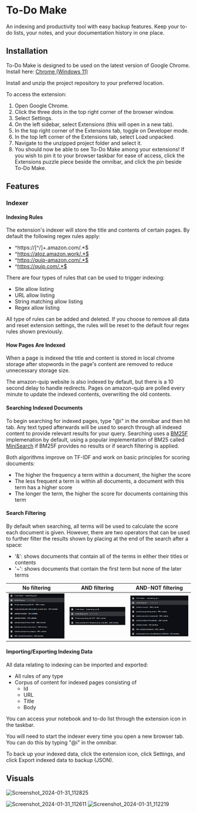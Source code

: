 # To-Do Make
An indexing and productivity tool with easy backup features. Keep your to-do lists, your notes, and your documentation history in one place.

## Installation
To-Do Make is designed to be used on the latest version of Google Chrome. Install here: <a href="https://www.google.com/intl/en_uk/chrome/">Chrome (Windows 11)</a>

Install and unzip the project repository to your preferred location.

To access the extension:
1. Open Google Chrome.
2. Click the three dots in the top right corner of the browser window.
3. Select Settings.
4. On the left sidebar, select Extensions (this will open in a new tab).
5. In the top right corner of the Extensions tab, toggle on Developer mode.
6. In the top left corner of the Extensions tab, select Load unpacked.
7. Navigate to the unzipped project folder and select it.
8. You should now be able to see To-Do Make among your extensions! If you wish to pin it to your browser taskbar for ease of access, click the Extensions puzzle piece beside the omnibar, and click the pin beside To-Do Make.

## Features

### Indexer

#### Indexing Rules

The extension's indexer will store the title and contents of certain pages. By default the following regex rules apply:
- ^https://[^/]+.amazon.com/.*$
- ^https://atoz.amazon.work/.*$
- ^https://quip-amazon.com/.*$
- ^https://quip.com/.*$

There are four types of rules that can be used to trigger indexing:
- Site allow listing
- URL allow listing
- String matching allow listing
- Regex allow listing

All type of rules can be added and deleted. If you choose to remove all data and reset extension settings, the rules will be reset to the default four regex rules shown previously.

#### How Pages Are Indexed

When a page is indexed the title and content is stored in local chrome storage after stopwords in the page's content are removed to reduce unnecessary storage size.

The amazon-quip website is also indexed by default, but there is a 10 second delay to handle redirects. Pages on amazon-quip are polled every minute to update the indexed contents, overwriting the old contents.

#### Searching Indexed Documents

To begin searching for indexed pages, type "@i" in the omnibar and then hit tab. Any text typed afterwards will be used to search through all indexed content to provide relevant results for your query. Searching uses a [BM25F](https://github.com/winkjs/wink-bm25-text-search) implemenation by default, using a popular implementation of BM25 called [MiniSearch](https://github.com/lucaong/minisearch/blob/master/DESIGN_DOCUMENT.md) if BM25F provides no results or if search filtering is applied.

Both algorithms improve on TF-IDF and work on basic principles for scoring documents:
- The higher the frequency a term within a document, the higher the score
- The less frequent a term is within all documents, a document with this term has a higher score
- The longer the term, the higher the score for documents containing this term

#### Search Filtering

By default when searching, all terms will be used to calculate the score each document is given. However, there are two operators that can be used to further filter the results shown by placing at the end of the search after a space:
- '&': shows documents that contain all of the terms in either their titles or contents
- '~': shows documents that contain the first term but none of the later terms

No filtering               |  AND filtering            |  AND-NOT filtering
:-------------------------:|:-------------------------:|:-------------------------:
![search_plain](/uploads/indexer/search_plain.png)  |  ![search_and_filtering](/uploads/indexer/search_and_filtering.png)  |  ![search_and_not__filtering](/uploads/indexer/search_and_not_filtering.png)

#### Importing/Exporting Indexing Data

All data relating to indexing can be imported and exported:
- All rules of any type
- Corpus of content for indexed pages consisting of
    - Id
    - URL
    - Title
    - Body

You can access your notebook and to-do list through the extension icon in the taskbar.

You will need to start the indexer every time you open a new browser tab. You can do this by typing "@i" in the omnibar.

To back up your indexed data, click the extension icon, click Settings, and click Export indexed data to backup (JSON).



## Visuals
![Screenshot_2024-01-31_112825](/uploads/5526daa146a580834e543d4107ea97ed/Screenshot_2024-01-31_112825.png)

![Screenshot_2024-01-31_112611](/uploads/0347234f7e7507a37851b03f27e71f97/Screenshot_2024-01-31_112611.png) ![Screenshot_2024-01-31_112219](/uploads/f1c2acda686f8d0a21a25ae4fef7dd9f/Screenshot_2024-01-31_112219.png)


